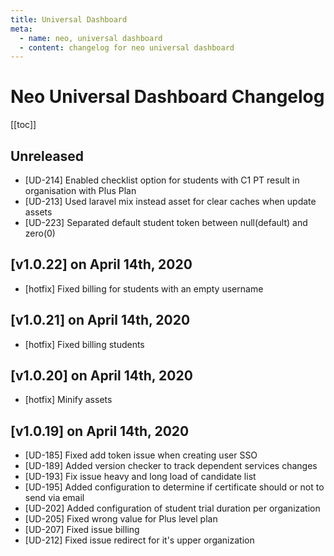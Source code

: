 ```yaml
---
title: Universal Dashboard
meta:
  - name: neo, universal dashboard
  - content: changelog for neo universal dashboard
---
```


# Neo Universal Dashboard Changelog
[[toc]]

## Unreleased
- [UD-214] Enabled checklist option for students with C1 PT result in organisation with Plus Plan
- [UD-213] Used laravel mix instead asset for clear caches when update assets
- [UD-223] Separated default student token between null(default) and zero(0)

## [v1.0.22] on April 14th, 2020
- [hotfix] Fixed billing for students with an empty username

## [v1.0.21] on April 14th, 2020
- [hotfix] Fixed billing students

## [v1.0.20] on April 14th, 2020
- [hotfix] Minify assets

## [v1.0.19] on April 14th, 2020
- [UD-185] Fixed add token issue when creating user SSO
- [UD-189] Added version checker to track dependent services changes
- [UD-193] Fix issue heavy and long load of candidate list
- [UD-195] Added configuration to determine if certificate should or not to send via email
- [UD-202] Added configuration of student trial duration per organization
- [UD-205] Fixed wrong value for Plus level plan
- [UD-207] Fixed issue billing
- [UD-212] Fixed issue redirect for it's upper organization